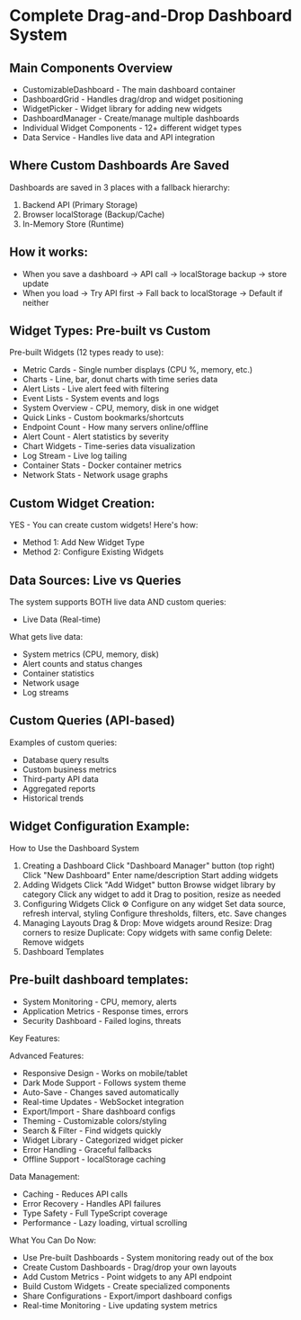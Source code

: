# Complete Drag-and-Drop Dashboard System

## Main Components Overview

- CustomizableDashboard - The main dashboard container
- DashboardGrid - Handles drag/drop and widget positioning
- WidgetPicker - Widget library for adding new widgets
- DashboardManager - Create/manage multiple dashboards
- Individual Widget Components - 12+ different widget types
- Data Service - Handles live data and API integration

## Where Custom Dashboards Are Saved

Dashboards are saved in 3 places with a fallback hierarchy:

1. Backend API (Primary Storage)
2. Browser localStorage (Backup/Cache)
3. In-Memory Store (Runtime)

## How it works:

- When you save a dashboard → API call → localStorage backup → store update
- When you load → Try API first → Fall back to localStorage → Default if neither

## Widget Types: Pre-built vs Custom

Pre-built Widgets (12 types ready to use):

- Metric Cards - Single number displays (CPU %, memory, etc.)
- Charts - Line, bar, donut charts with time series data
- Alert Lists - Live alert feed with filtering
- Event Lists - System events and logs
- System Overview - CPU, memory, disk in one widget
- Quick Links - Custom bookmarks/shortcuts
- Endpoint Count - How many servers online/offline
- Alert Count - Alert statistics by severity
- Chart Widgets - Time-series data visualization
- Log Stream - Live log tailing
- Container Stats - Docker container metrics
- Network Stats - Network usage graphs

## Custom Widget Creation:

YES - You can create custom widgets! Here's how:

- Method 1: Add New Widget Type
- Method 2: Configure Existing Widgets

## Data Sources: Live vs Queries

The system supports BOTH live data AND custom queries:

- Live Data (Real-time)

What gets live data:

- System metrics (CPU, memory, disk)
- Alert counts and status changes
- Container statistics
- Network usage
- Log streams

## Custom Queries (API-based)

Examples of custom queries:

- Database query results
- Custom business metrics
- Third-party API data
- Aggregated reports
- Historical trends

## Widget Configuration Example:

How to Use the Dashboard System

1. Creating a Dashboard
   Click "Dashboard Manager" button (top right)
   Click "New Dashboard"
   Enter name/description
   Start adding widgets
2. Adding Widgets
   Click "Add Widget" button
   Browse widget library by category
   Click any widget to add it
   Drag to position, resize as needed
3. Configuring Widgets
   Click ⚙️ Configure on any widget
   Set data source, refresh interval, styling
   Configure thresholds, filters, etc.
   Save changes
4. Managing Layouts
   Drag & Drop: Move widgets around
   Resize: Drag corners to resize
   Duplicate: Copy widgets with same config
   Delete: Remove widgets
5. Dashboard Templates

## Pre-built dashboard templates:

- System Monitoring - CPU, memory, alerts
- Application Metrics - Response times, errors
- Security Dashboard - Failed logins, threats

Key Features:

Advanced Features:

- Responsive Design - Works on mobile/tablet
- Dark Mode Support - Follows system theme
- Auto-Save - Changes saved automatically
- Real-time Updates - WebSocket integration
- Export/Import - Share dashboard configs
- Theming - Customizable colors/styling
- Search & Filter - Find widgets quickly
- Widget Library - Categorized widget picker
- Error Handling - Graceful fallbacks
- Offline Support - localStorage caching

Data Management:

- Caching - Reduces API calls
- Error Recovery - Handles API failures
- Type Safety - Full TypeScript coverage
- Performance - Lazy loading, virtual scrolling

What You Can Do Now:

- Use Pre-built Dashboards - System monitoring ready out of the box
- Create Custom Dashboards - Drag/drop your own layouts
- Add Custom Metrics - Point widgets to any API endpoint
- Build Custom Widgets - Create specialized components
- Share Configurations - Export/import dashboard configs
- Real-time Monitoring - Live updating system metrics
